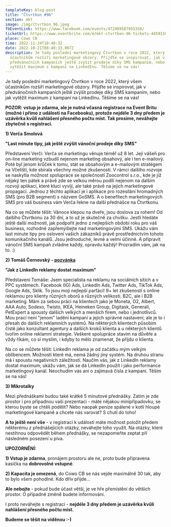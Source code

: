 ```yaml
---
templateKey: blog-post
title: "Čtvrtkon #96"
section: mkt
image: /img/čtvrtkon_96.jpeg
fbEventLink: https://www.facebook.com/events/472989587955350/
ticketUrl: https://www.eventbrite.com/e/mkt-ctvrtkon-96-tickets-445915093047
place: Cowo CB
time: 2022-11-24T10:40:32
date: 2022-10-21T08:40:33.007Z
description: Je tady poslední marketingový Čtvrtkon v roce 2022, který všem
  účastníkům rozšíří marketingové obzory. Přijďte se inspirovat, jak v
  předvánočních kampaních ještě zvýšit prodeje díky SMS kampaním, nebo jak
  vytěžit maximum z kampaní na LinkedInu. Těšíme se na vás!
---
```

Je tady poslední marketingový Čtvrtkon v roce 2022, který všem účastníkům rozšíří marketingové obzory. Přijďte se inspirovat, jak v předvánočních kampaních ještě zvýšit prodeje díky SMS kampaním, nebo jak vytěžit maximum z kampaní na LinkedInu. Těšíme se na vás!

**POZOR: vstup je zdarma, ale je nutná včasná registrace na Event Britu (možné i přímo z události na Facebooku), protože nejdéle 3 dny předem je uzávěrka kvůli nahlášení přesného počtu míst. Tak prosíme, neváhejte zbytečně s registrací.**

**1) Verča Smolová**

**"Last minute tipy, jak ještě zvýšit vánoční prodeje díky SMS"**

Představení Verči: Verča se marketingu věnuje téměř už 8 let. Její vášeň pro on-line marketing vzbudil nejenom marketing obsahový, ale i ten e-mailový. Poté byl jenom krůček k tomu, stát se obsahovým a e-mailovým stratégem na Včelišti, kde sbírala všechny možné zkušenosti. V rámci dalšího rozvoje se naskytla možnost spolupráce se společností Zoocontrol s.r.o., kde je již nějaký ten pátek a právě zde se velkou měrou podílí nejenom na dalším rozvoji aplikací, které kluci vyvíjí, ale také právě na jejich marketingové propagaci. Jednou z těchto aplikací je i aplikace pro rozesílání hromadných SMS (pro B2B segment) s názvem GoSMS. A o benefitech marketingových SMS pro váš business vám Verča řekne na další přednášce na Čtvrtkonu.

Na co se můžete těšit: Vánoce klepou na dveře, jsou doslova za rohem! Od dalšího Čtvrtkonu za 30 dní, a to už je skutečně za chvilku. Jestli hledáte ještě další možnosti, jak podpořit jedno z nejlepších období roku pro váš business, rozhodně zapřemýšlejte nad marketingovými SMS. Ukážu vám last minute tipy pro oslovení vašich zákazníků právě prostřednictvím tohoto komunikačního kanálů. Jsou jednoduché, levné a velmi účinné. A připravit vánoční SMS kampaň zvládne každý, opravdu každý! Prozradím vám, jak na to. :)

**2) Tomáš Černovský - [pozvánka](https://www.youtube.com/shorts/rwXSv-5YYgw)**

**"Jak z LinkedIn reklamy dostat maximum"**

Představení Tomáše: Jsem specialista na reklamu na sociálních sítích a v PPC systémech. Facebook (IG) Ads, LinkedIn Ads, Twitter Ads, TikTok Ads, Google Ads, Sklik. To jsou moji nejlepší parťáci! 9+ let zkušeností s online reklamou pro klienty různých oborů a různých velikostí. B2C, ale i B2B marketing. Mám za sebou práci na klientech jako je Moneta, O2, Albert, AAA Auto, Sodexo, Twisto, IKEA, Heineken Group, Digitask, Generali, PetExpert a spousty dalších velkých a menších firem, nebo i jednotlivců. Mou prací není "jenom" ladění kampaní a jejich správné nastavení, ale je to i přesah do dalších reklamních systémů. Na některých klientech působím čistě jako konzultant agentury a dalších kroků klienta a u některých klientů tvořím online reklamní strategie. Veškeré spolupráce stavím na důvěře a vždy říkám, co si myslím, i kdyby to mělo znamenat, že přijdu o klienta.

Na co se můžete těšit: LinkedIn reklama je od začátku mým velkým oblíbencem. Možnosti které má, nemá žádný jiný systém. Na druhou stranu má i spoustu negativních záležitostí. Naučím vás, jak z LinkedIn reklamy dostat maximum, ukážu vám, jak se dá LinkedIn použít i jako performance marketingový kanál. Neochudím vás ani o zajímavá čísla z kampaní. Těším se na vás!

**3) Mikrotalky**

Mezi přednáškami budou také krátké 5 minutové přednášky. Zatím je zde prostor i pro případnou vaši prezentaci - máte nějakou minipřípadovku, se kterou byste se chtěli podělit? Nebo naopak peníze spálené v kotli hloupé marketingové kampaně a chcete nás varovat? S chutí do toho!

**A to ještě není vše** - v registraci k události máte možnost položit předem některému z přednášejících otázky, neváhejte toho využít. Na otázky, které nestihnou odpovědět během přednášky, se nezapomeňte zeptat při následném posezení u piva.

**UPOZORNĚNÍ:**

**1) Vstup je zdarma**, pronájem prostoru ale ne, proto bude připravena kasička na **dobrovolné vstupné**.

**2) Kapacita je omezená**, do Cowo CB se nás vejde maximálně 30 tak, aby to bylo všem pohodlné. Kdo dřív přijde...

**Ale nebojte** - pokud bude účast větší, je ve hře přemístění do větších prostor. O případné změně budete informováni.

I proto neváhejte s registrací - **nejdéle 3 dny předem je uzávěrka kvůli nahlášení přesného počtu míst.**

**Budeme se těšit na viděnou :-)**